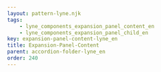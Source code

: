 ```yaml
---
layout: pattern-lyne.njk
tags: 
    - lyne_components_expansion_panel_content_en
    - lyne_components_expansion_panel_child_en
key: expansion-panel-content-lyne_en
title: Expansion-Panel-Content
parent: accordion-folder-lyne_en
order: 240
---
```

